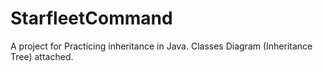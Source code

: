 # StarfleetCommand
A project for Practicing inheritance in Java. Classes Diagram (Inheritance Tree) attached.
